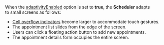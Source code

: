 When the [adaptivityEnabled](/Documentation/ApiReference/UI_Widgets/dxScheduler/Configuration/#adaptivityEnabled) option is&nbsp;set to&nbsp;**true**, the **Scheduler** adapts to&nbsp;small screens as&nbsp;follows:

- [Cell overflow indicators](/Documentation/Guide/Widgets/Scheduler/Appointments/Cell_Overflow_Indicator/) become larger to&nbsp;accommodate touch gestures.
- The appointment list slides from the edge of&nbsp;the screen.
- Users can click a&nbsp;floating action button to&nbsp;add new appointments.
- The appointment details form occupies the entire screen.